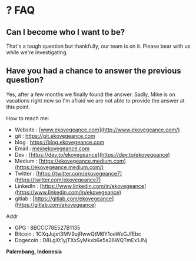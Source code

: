 # ? FAQ

## Can I become who I want to be?

That's a tough question but thankfully, our team is on it. Please bear with us while we're investigating.

## Have you had a chance to answer the previous question?

Yes, after a few months we finally found the answer. Sadly, Mike is on vacations right now so I'm afraid we are not able to provide the answer at this point.

How to reach me:

* Website : [www.ekovegeance.com](http://www.ekovegeance.com/)
* git : https://git.ekovegeance.com
* blog : https://blog.ekovegeance.com
* Email : [me@ekovegeance.com](mailto:ev@ekovegeance.com)
* Dev : [https://dev.to/ekovegeance](https://dev.to/ekovegeance)
* Medium : [https://ekovegeance.medium.com](https://ekovegeance.medium.com/)
* Twitter : [https://twitter.com/ekovegeance7](https://twitter.com/ekovegeance7)
* LinkedIn : [https://www.linkedin.com/in/ekovegeance](https://www.linkedin.com/in/ekovegeance)
* gitlab : [https://gitlab.com/ekovegeance](https://gitlab.com/ekovegeance)

 Addr

* GPG : 8BCCC78E527B1135
* Bitcoin : 1CXqJujxt3MV9ujRwwQtM6Y1oeWsGJfEbc
* Dogecoin : D8LgXt1yjTXxSyMkxb6e5s26WQTmEx1JNj

**Palembang, Indonesia**

